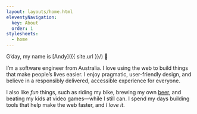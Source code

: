 ```yaml
---
layout: layouts/home.html
eleventyNavigation:
  key: About
  order: 1
stylesheets:
  - home
---
```


G’day, my name is [Andy]({{ site.url }}/) 👋

I’m a software engineer from Australia. I love using the web to build things that make people’s lives easier. I enjoy pragmatic, user-friendly design, and believe in a responsibly delivered, accessible experience for everyone.

I also like _fun_ things, such as riding my bike, brewing my own [beer](/beer/), and beating my kids at video games—while I still can. I spend my days building tools that help make the web faster, and _I love it_.
